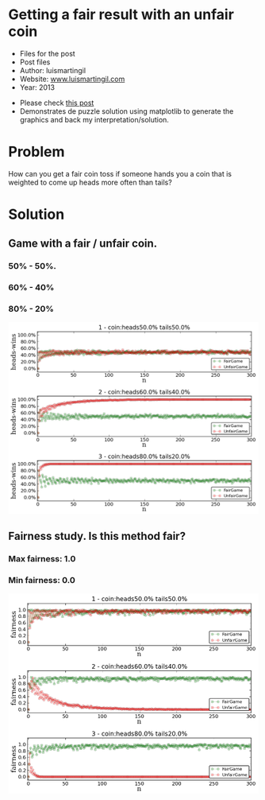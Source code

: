 # Getting a fair result with an unfair coin
- Files for the post
- Post files
- Author: luismartingil 
- Website: www.luismartingil.com
- Year: 2013

+ Please check [this post](http://www.luismartingil.com/blog/puzzle/2013/11/20/puzzle-unfair-coin.html)
+ Demonstrates de puzzle solution using matplotlib to generate the graphics and back my interpretation/solution.

# Problem

How can you get a fair coin toss if someone hands you a coin that is weighted to come up heads more often than tails?

# Solution

## Game with a fair / unfair coin. 
### 50% - 50%.
### 60% - 40%
### 80% - 20%

![](player-heads-wins/player-heads-wins_120.png)

## Fairness study. Is this method fair?
### Max fairness: 1.0
### Min fairness: 0.0

![](fairness/fairness_120.png)
